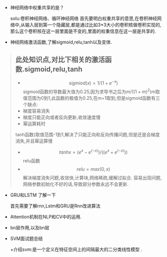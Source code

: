 * 神经网络中权重共享的是？
  
  solu:卷积神经网络、循环神经网络
  首先要明白权重共享的意思,在卷积神经网络中,从输入层到第一个隐藏层,都是通过比如3*3大小的卷积核做卷积实现的,那么这个卷积核在这一层里面是不变的,里面的权重信息在这一层是共享的.
* 神经网络激活函数,了解sigmoid,relu,tanh以及变体.
  
 >此处知识点,对比下相关的激活函数.sigmoid,relu,tanh
 >--------------------------
 > * $$sigmiod(x)=1/( 1+e^   {-x})$$
 > sigmoid函数的导数最大值为0.25,因为求导书之后为$m/((1+m)^2)$m取值范围为0到1,此函数的极值为0.25,在m=1取到,但是sigmoid函数有三个缺点:
 > * 梯度容易消失
 > * 梯度只能正向或者反向更新,收敛速度慢
 > * 幂运算耗时
 > 
 > tanh函数(取值范围-1到1,解决了只能正向和反向传播问题,但是还是会梯度消失,并且幂运算慢
 > + $$ tanhx=(e^x-e^(-x))/((e^x+e^(-x)))$$
 > relu函数
 > + $$relu=max(0,x)$$
  > 解决梯度消失问题,收敛快,计算块,网络稀疏,缓解过拟合.
 > 容易出现问题,网络参数初始化不好的话,导致部分参数永远不会更新.

+ GRU和LSTM 了解一下
  
  首先需要了解rnn,Lstm和GRU是Rnn改进算法

+ Attention机制在NLP和CV中的运用.

+ bn层作用,以及bn层
  
+ SVM面试题总结
  
   +介绍svm:是一个定义在特征空间上的间隔最大的二分类线性模型 .
  